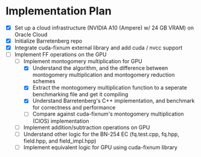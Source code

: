 # Implementation Plan
- [x] Set up a cloud infrastructure (NVIDIA A10 (Ampere) w/ 24 GB VRAM) on Oracle Cloud
- [x] Initialize Barretenberg repo
- [x] Integrate cuda-fixnum external library and add cuda / nvcc support
- [ ] Implement FF operations on the GPU
    - [ ] Implement montogomery multiplication for GPU
        - [x] Understand the algorithm, and the difference between montogomery multiplication and montogomery reduction schemes
        - [x] Extract the montogomery multiplication function to a seperate benchmarking file and get it compiling
        - [x] Understand Barretenberg's C++ implementation, and benchmark for correctness and performance
        - [ ] Compare against cuda-fixnum's montogomery multiplication (CIOS) implementation
    - [ ] Implement addition/subtraction operations on GPU
    - [ ] Understand other logic for the BN-254 EC (fq.test.cpp, fq.hpp, field.hpp, and field_impl.hpp)
    - [ ] Implement equivalent logic for GPU using cuda-fixnum library